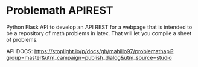 # Problemath APIREST
Python Flask API to develop an API REST for a webpage that is intended to be a repository of math problems in latex. That will let you compile a sheet of problems. 

API DOCS: https://stoplight.io/p/docs/gh/mahillo97/problemathapi?group=master&utm_campaign=publish_dialog&utm_source=studio

